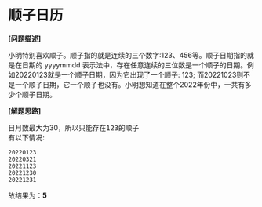 # 顺子日历
__[问题描述]__<br>

小明特别喜欢顺子。顺子指的就是连续的三个数字:123、456等。顺子日期指的就是在日期的 yyyymmdd 表示法中，存在任意连续的三位数是一个顺子的日期。例如20220123就是一个顺子日期，因为它出现了一个顺子: 123; 而20221023则不是一个顺子日期，它一个顺子也没有。小明想知道在整个2022年份中，一共有多少个顺子日期。

__[解题思路]__<br>

日月数最大为30，所以只能存在<kbd>123</kbd>的顺子<br>
有以下情况:

    20220123
    20220321
    20221123
    20221230
    20221231

故结果为：__5__